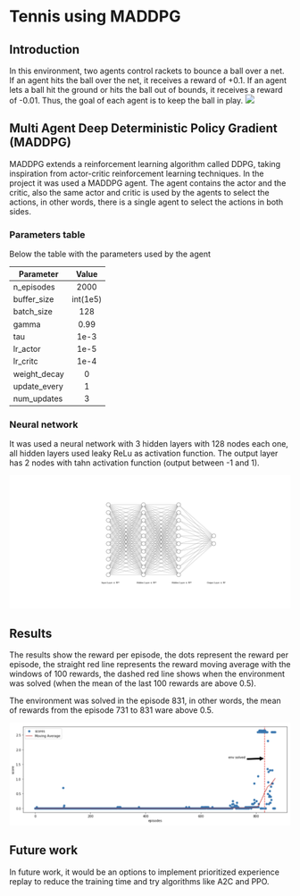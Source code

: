 # Tennis using MADDPG

## Introduction

In this environment, two agents control rackets to bounce a ball over a net. If an agent hits the ball over the net, it receives a reward of +0.1. If an agent lets a ball hit the ground or hits the ball out of bounds, it receives a reward of -0.01. Thus, the goal of each agent is to keep the ball in play.
![](/images/arms.gif)


## Multi Agent Deep Deterministic Policy Gradient (MADDPG)

MADDPG extends a reinforcement learning algorithm called DDPG, taking inspiration from actor-critic reinforcement learning techniques. In the project it was used a MADDPG agent. The agent contains the actor and the critic, also the same actor and critic is used by the agents to select the actions, in other words, there is a single agent to select the actions in both sides.


### Parameters table

Below the table with the parameters used by the agent

| Parameter     | Value     | 
| --------------|:---------:| 
| n_episodes    | 2000      |
| buffer_size   | int(1e5)  |
| batch_size    | 128       |
| gamma         | 0.99      |
| tau           | 1e-3      |
| lr_actor      | 1e-5      |
| lr_critc      | 1e-4      |
| weight_decay  | 0         |
| update_every  | 1         |
| num_updates   | 3         |


### Neural network

It was used a neural network with 3 hidden layers with 128 nodes each one, all hidden layers used leaky ReLu as activation function.
The output layer has 2 nodes with tahn activation function (output between -1 and 1).


![](/images/nn.svg)


## Results

The results show the reward per episode, the dots represent the reward per episode, the straight red line represents the reward moving average with the windows of 100 rewards, 
the dashed red line shows when the environment was solved (when the mean of the last 100 rewards are above 0.5).

The environment was solved in the episode 831, in other words, the mean of rewards from the episode 731 to 831 ware above 0.5.

![](/images/scores.png)


## Future work

In future work, it would be an options to implement prioritized experience replay to reduce the training time and try algorithms like A2C and PPO.